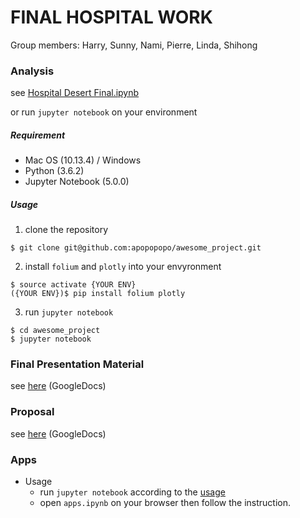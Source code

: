 # FINAL HOSPITAL WORK
Group members: Harry, Sunny, Nami, Pierre, Linda, Shihong

### Analysis
see [Hospital Desert Final.ipynb](https://github.com/apopopopo/awesome_project/blob/master/FINAL%20HOSPITAL%20WORK/Hospital%20Desert%20Final.ipynb)

or run `jupyter notebook` on your environment

##### Requirement 
* Mac OS (10.13.4) / Windows
* Python (3.6.2)
* Jupyter Notebook (5.0.0)

##### Usage

1. clone the repository
```
$ git clone git@github.com:apopopopo/awesome_project.git
```
2. install `folium` and `plotly` into your envyronment
```
$ source activate {YOUR ENV}
({YOUR ENV})$ pip install folium plotly
```
3. run `jupyter notebook`
```
$ cd awesome_project
$ jupyter notebook
```

### Final Presentation Material
see [here](https://docs.google.com/presentation/d/1wEXKnqlVC9D07Gd0sckpf7RcGEJ97-mHQX8alXl-baI/edit#slide=id.p) (GoogleDocs)

### Proposal
see [here](https://docs.google.com/document/d/1IKVVVNqQaMenLzUPRoiScp3pNvt3CVlhznUIvIJgDqY/edit) (GoogleDocs)


### Apps
* Usage
    * run `jupyter notebook` according to the [usage](https://github.com/apopopopo/awesome_project/tree/master/FINAL%20HOSPITAL%20WORK#usage)
    * open `apps.ipynb` on your browser then follow the instruction.


